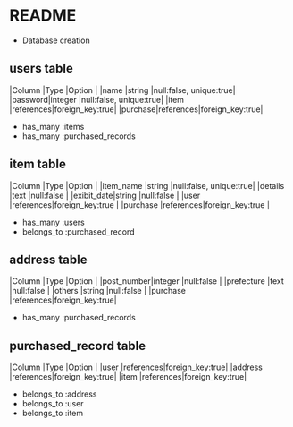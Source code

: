 # README


* Database creation

## users table
|Column  |Type      |Option          |
|name    |string    |null:false, unique:true|
|password|integer   |null:false, unique:true|
|item    |references|foreign_key:true|
|purchase|references|foreign_key:true|

- has_many :items
- has_many :purchased_records

## item table
|Column     |Type      |Option                 |
|item_name  |string    |null:false, unique:true|
|details    |text      |null:false             |
|exibit_date|string    |null:false             |
|user       |references|foreign_key:true       |
|purchase   |references|foreign_key:true       |

- has_many :users
- belongs_to :purchased_record

## address table
|Column     |Type      |Option          |
|post_number|integer   |null:false      |
|prefecture |text      |null:false      |
|others     |string    |null:false      |
|purchase   |references|foreign_key:true|

- has_many :purchased_records

## purchased_record table
|Column      |Type      |Option          |
|user        |references|foreign_key:true|
|address     |references|foreign_key:true|
|item        |references|foreign_key:true|
<!-- |date_of_sale|datetime  |null:false      | -->

- belongs_to :address
- belongs_to :user
- belongs_to :item

